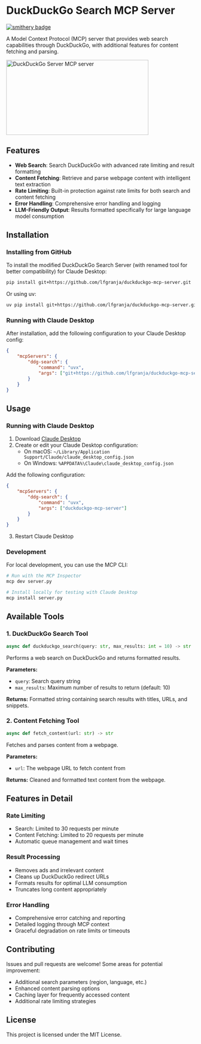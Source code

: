 # DuckDuckGo Search MCP Server

[![smithery badge](https://smithery.ai/badge/@nickclyde/duckduckgo-mcp-server)](https://smithery.ai/server/@nickclyde/duckduckgo-mcp-server)

A Model Context Protocol (MCP) server that provides web search capabilities through DuckDuckGo, with additional features for content fetching and parsing.

<a href="https://glama.ai/mcp/servers/phcus2gcpn">
  <img width="380" height="200" src="https://glama.ai/mcp/servers/phcus2gcpn/badge" alt="DuckDuckGo Server MCP server" />
</a>

## Features

- **Web Search**: Search DuckDuckGo with advanced rate limiting and result formatting
- **Content Fetching**: Retrieve and parse webpage content with intelligent text extraction
- **Rate Limiting**: Built-in protection against rate limits for both search and content fetching
- **Error Handling**: Comprehensive error handling and logging
- **LLM-Friendly Output**: Results formatted specifically for large language model consumption

## Installation

### Installing from GitHub

To install the modified DuckDuckGo Search Server (with renamed tool for better compatibility) for Claude Desktop:

```bash
pip install git+https://github.com/lfgranja/duckduckgo-mcp-server.git
```

Or using uv:

```bash
uv pip install git+https://github.com/lfgranja/duckduckgo-mcp-server.git
```

### Running with Claude Desktop

After installation, add the following configuration to your Claude Desktop config:

```json
{
    "mcpServers": {
        "ddg-search": {
            "command": "uvx",
            "args": ["git+https://github.com/lfgranja/duckduckgo-mcp-server.git"]
        }
    }
}
```

## Usage

### Running with Claude Desktop

1. Download [Claude Desktop](https://claude.ai/download)
2. Create or edit your Claude Desktop configuration:
   - On macOS: `~/Library/Application Support/Claude/claude_desktop_config.json`
   - On Windows: `%APPDATA%\Claude\claude_desktop_config.json`

Add the following configuration:

```json
{
    "mcpServers": {
        "ddg-search": {
            "command": "uvx",
            "args": ["duckduckgo-mcp-server"]
        }
    }
}
```

3. Restart Claude Desktop

### Development

For local development, you can use the MCP CLI:

```bash
# Run with the MCP Inspector
mcp dev server.py

# Install locally for testing with Claude Desktop
mcp install server.py
```
## Available Tools

### 1. DuckDuckGo Search Tool

```python
async def duckduckgo_search(query: str, max_results: int = 10) -> str
```

Performs a web search on DuckDuckGo and returns formatted results.

**Parameters:**
- `query`: Search query string
- `max_results`: Maximum number of results to return (default: 10)

**Returns:**
Formatted string containing search results with titles, URLs, and snippets.

### 2. Content Fetching Tool

```python
async def fetch_content(url: str) -> str
```

Fetches and parses content from a webpage.

**Parameters:**
- `url`: The webpage URL to fetch content from

**Returns:**
Cleaned and formatted text content from the webpage.

## Features in Detail

### Rate Limiting

- Search: Limited to 30 requests per minute
- Content Fetching: Limited to 20 requests per minute
- Automatic queue management and wait times

### Result Processing

- Removes ads and irrelevant content
- Cleans up DuckDuckGo redirect URLs
- Formats results for optimal LLM consumption
- Truncates long content appropriately

### Error Handling

- Comprehensive error catching and reporting
- Detailed logging through MCP context
- Graceful degradation on rate limits or timeouts

## Contributing

Issues and pull requests are welcome! Some areas for potential improvement:

- Additional search parameters (region, language, etc.)
- Enhanced content parsing options
- Caching layer for frequently accessed content
- Additional rate limiting strategies

## License

This project is licensed under the MIT License.